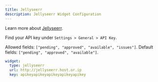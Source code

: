 ```yaml
---
title: Jellyseerr
description: Jellyseerr Widget Configuration
---
```


Learn more about [Jellyseerr](https://github.com/Fallenbagel/jellyseerr).

Find your API key under `Settings > General > API Key`.

Allowed fields: `["pending", "approved", "available", "issues"]`.
Default fields: `["pending", "approved", "available"]`.

```yaml
widget:
  type: jellyseerr
  url: http://jellyseerr.host.or.ip
  key: apikeyapikeyapikeyapikeyapikey
```
